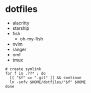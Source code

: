 # dotfiles

- alacritty
- starship
- fish
  - oh-my-fish  
- nvim
- ranger
- omf
- tmux

```
# create symlink
for f in .??* ; do
  [[ "$f" == ".git" ]] && continue
  ln -snfv $HOME/dotfiles/"$f" $HOME
done
```

